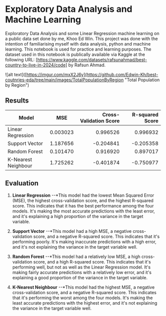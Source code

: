 # Exploratory Data Analysis and Machine Learning
Exploratory Data Analysis and some Linear Regression machine learning on a public data set done by me, Khoo Ed Win. This project was done with the intention of familiarising myself with data analysis, python and machine learning.
This notebook is used for practice and learning purposes. The dataset used in this notebook is publically available via Kaggle at the following
URL: [https://www.kaggle.com/datasets/rafsunahmad/best-country-to-live-in-2024/code] by Rafsun Ahmad.

![alt text]([https://imgur.com/mxX2J6y](https://github.com/Edwin-Kh/best-coutnries-eda/tree/main/images/TotalPopulationByRegion "Total Population by Region")


## Results
| Model               | MSE       | Cross-Validation Score | R-squared Score |
| ------------------- |:---------:| ----------------------:|----------------:|
| Linear Regression   | 0.003023  | 0.996526               | 0.996932        |
| Support Vector      | 1.187656  | -0.204841              | -0.205358       |
| Random Forest       | 0.101470  | 0.916920               | 0.897017        |
| K-Nearest Neighbour | 1.725262  | -0.401874              | -0.750977       |

## Evaluation
1. **Linear Regression**
--*This model had the lowest Mean Squared Error (MSE), the highest cross-validation score, and the highest R-squared score. This indicates that it has the best performance among the four models. It's making the most accurate predictions with the least error, and it's explaining a high proportion of the variance in the target variable.

2. **Support Vector**
--*This model had a high MSE, a negative cross-validation score, and a negative R-squared score. This indicates that it's performing poorly. It's making inaccurate predictions with a high error, and it's not explaining the variance in the target variable well.

3. **Random Forest**
--*This model had a relatively low MSE, a high cross-validation score, and a high R-squared score. This indicates that it's performing well, but not as well as the Linear Regression model. It's making fairly accurate predictions with a relatively low error, and it's explaining a good proportion of the variance in the target variable.

4. **K-Nearest Neighbour**
--*This model had the highest MSE, a negative cross-validation score, and a negative R-squared score. This indicates that it's performing the worst among the four models. It's making the least accurate predictions with the highest error, and it's not explaining the variance in the target variable well.

